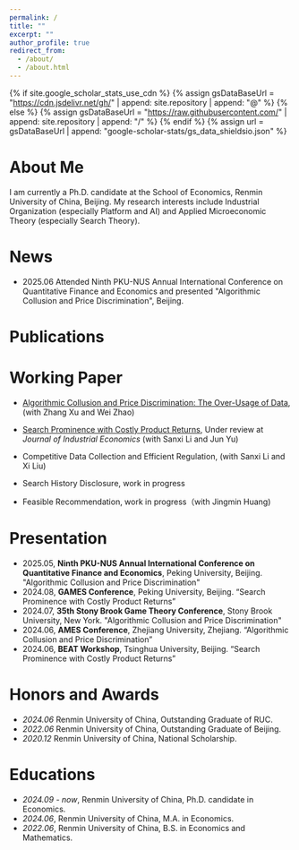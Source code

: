 ```yaml
---
permalink: /
title: ""
excerpt: ""
author_profile: true
redirect_from: 
  - /about/
  - /about.html
---
```


{% if site.google_scholar_stats_use_cdn %}
{% assign gsDataBaseUrl = "https://cdn.jsdelivr.net/gh/" | append: site.repository | append: "@" %}
{% else %}
{% assign gsDataBaseUrl = "https://raw.githubusercontent.com/" | append: site.repository | append: "/" %}
{% endif %}
{% assign url = gsDataBaseUrl | append: "google-scholar-stats/gs_data_shieldsio.json" %}

<span class='url' id='/#about-me'></span>

# About Me
I am currently a Ph.D. candidate at the School of Economics, Renmin University of China, Beijing. 
My research interests include Industrial Organization (especially Platform and AI) and Applied Microeconomic Theory (especially Search Theory).

<span class='url' id='/#news'></span>

# News
- 2025.06 Attended Ninth PKU-NUS Annual International Conference on Quantitative Finance and Economics and presented "Algorithmic Collusion and Price Discrimination", Beijing.


<span class='url' id='/#publications'></span>

# Publications 







<span class='url' id='/#working-paper'></span>

# Working Paper
- [Algorithmic Collusion and Price Discrimination: The Over-Usage of Data](https://arxiv.org/pdf/2403.06150),
(with Zhang Xu and Wei Zhao)

- [Search Prominence with Costly Product Returns](https://arxiv.org/pdf/2410.06791),
Under review at *Journal of Industrial Economics* (with Sanxi Li and Jun Yu)

- Competitive Data Collection and Efficient Regulation, (with Sanxi Li and Xi Liu)

- Search History Disclosure, work in progress

- Feasible Recommendation, work in progress（with Jingmin Huang)




<span class='url' id='/#presentation'></span>

# Presentation
- 2025.05, **Ninth PKU-NUS Annual International Conference on Quantitative Finance and Economics**, Peking University, Beijing. "Algorithmic Collusion and Price Discrimination"
- 2024.08, **GAMES Conference**, Peking University, Beijing. “Search Prominence with Costly Product Returns”
- 2024.07, **35th Stony Brook Game Theory Conference**, Stony Brook University, New York. "Algorithmic Collusion and Price Discrimination"
- 2024.06, **AMES Conference**, Zhejiang University, Zhejiang. “Algorithmic Collusion and Price Discrimination”
- 2024.06, **BEAT Workshop**, Tsinghua University, Beijing. “Search Prominence with Costly Product Returns”


<span class='url' id='/#honors-and-awards'></span>

# Honors and Awards
- *2024.06* Renmin University of China, Outstanding Graduate of RUC.
- *2022.06* Renmin University of China, Outstanding Graduate of Beijing.
- *2020.12* Renmin University of China, National Scholarship.

<span class='url' id='/#educations'></span>

# Educations
- *2024.09 - now*, Renmin University of China, Ph.D. candidate in Economics. 
- *2024.06*, Renmin University of China, M.A. in Economics. 
- *2022.06*, Renmin University of China, B.S. in Economics and Mathematics.



